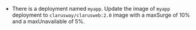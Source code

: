 - There is a deployment named `myapp`. Update the image of `myapp` deployment to `clarusway/clarusweb:2.0` image with a maxSurge of 10% and a maxUnavailable of 5%.